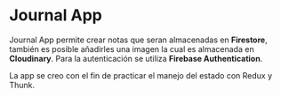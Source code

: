 # Journal App

Journal App permite crear notas que seran almacenadas en **Firestore**, también es posible añadirles una imagen la cual es almacenada en **Cloudinary**.
Para la autenticación se utiliza **Firebase Authentication**.

La app se creo con el fin de practicar el manejo del estado con Redux y Thunk.
